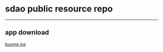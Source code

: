 # sdao public resource repo

-----
## app download 
[buyme ios]("https://www.pgyer.com/buyme")

<!--ipa plist-->
